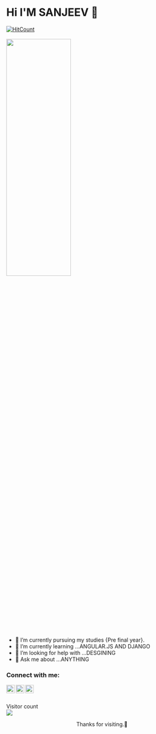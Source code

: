 # Hi I'M SANJEEV 👋

[![HitCount](http://hits.dwyl.com/sanjeev0228/sanjeev0228.svg)](http://hits.dwyl.com/sanjeev0228/sanjeev0228)</br></br>
<img src="https://user-images.githubusercontent.com/52544636/92110440-54ea1f00-ee08-11ea-9b0f-613489892896.gif" align="center" width="58%" height="40%"/>



- 🔭 I’m currently pursuing my studies {Pre final year}.
- 🌱 I’m currently learning ...ANGULAR.JS AND DJANGO
- 🤔 I’m looking for help with ...DESGINING
- 💬 Ask me about ...ANYTHING



### Connect with me:
[<img align="left" alt="codeSTACKr | Twitter" width="22px" src="https://cdn.jsdelivr.net/npm/simple-icons@v3/icons/twitter.svg" />][twitter]
[<img align="left" alt="codeSTACKr | LinkedIn" width="22px" src="https://cdn.jsdelivr.net/npm/simple-icons@v3/icons/linkedin.svg" />][linkedin]
[<img align="left" alt="codeSTACKr | Instagram" width="22px" src="https://cdn.jsdelivr.net/npm/simple-icons@v3/icons/instagram.svg" />][instagram]

[twitter]: https://twitter.com/sanjeev_0228
[instagram]: https://instagram.com?sanjeev0228
[linkedin]: https://linkedin.com/in/sanjeev0228<br><br>

<br><br>
<p > 
  Visitor count<br>
  <img src="https://profile-counter.glitch.me/sanjeev0228/count.svg" />
</p>

<p align="center">Thanks for visiting.🙂</p>



